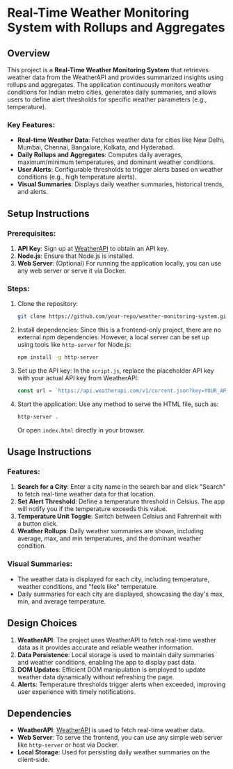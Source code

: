 # Real-Time Weather Monitoring System with Rollups and Aggregates

## Overview
This project is a **Real-Time Weather Monitoring System** that retrieves weather data from the WeatherAPI and provides summarized insights using rollups and aggregates. The application continuously monitors weather conditions for Indian metro cities, generates daily summaries, and allows users to define alert thresholds for specific weather parameters (e.g., temperature).

### Key Features:
- **Real-time Weather Data**: Fetches weather data for cities like New Delhi, Mumbai, Chennai, Bangalore, Kolkata, and Hyderabad.
- **Daily Rollups and Aggregates**: Computes daily averages, maximum/minimum temperatures, and dominant weather conditions.
- **User Alerts**: Configurable thresholds to trigger alerts based on weather conditions (e.g., high temperature alerts).
- **Visual Summaries**: Displays daily weather summaries, historical trends, and alerts.
  
## Setup Instructions

### Prerequisites:
1. **API Key**: Sign up at [WeatherAPI](https://www.weatherapi.com/) to obtain an API key.
2. **Node.js**: Ensure that Node.js is installed.
3. **Web Server**: (Optional) For running the application locally, you can use any web server or serve it via Docker.

### Steps:
1. Clone the repository:
   ```bash
   git clone https://github.com/your-repo/weather-monitoring-system.git
   ```
   
2. Install dependencies:
   Since this is a frontend-only project, there are no external npm dependencies. However, a local server can be set up using tools like `http-server` for Node.js:
   ```bash
   npm install -g http-server
   ```

3. Set up the API key:
   In the `script.js`, replace the placeholder API key with your actual API key from WeatherAPI:
   ```javascript
   const url = `https://api.weatherapi.com/v1/current.json?key=YOUR_API_KEY&q=${location}&aqi=yes`;
   ```

4. Start the application:
   Use any method to serve the HTML file, such as:
   ```bash
   http-server .
   ```
   Or open `index.html` directly in your browser.

## Usage Instructions

### Features:
1. **Search for a City**: Enter a city name in the search bar and click "Search" to fetch real-time weather data for that location.
2. **Set Alert Threshold**: Define a temperature threshold in Celsius. The app will notify you if the temperature exceeds this value.
3. **Temperature Unit Toggle**: Switch between Celsius and Fahrenheit with a button click.
4. **Weather Rollups**: Daily weather summaries are shown, including average, max, and min temperatures, and the dominant weather condition.

### Visual Summaries:
- The weather data is displayed for each city, including temperature, weather conditions, and "feels like" temperature.
- Daily summaries for each city are displayed, showcasing the day's max, min, and average temperature.

## Design Choices

1. **WeatherAPI**: The project uses WeatherAPI to fetch real-time weather data as it provides accurate and reliable weather information.
2. **Data Persistence**: Local storage is used to maintain daily summaries and weather conditions, enabling the app to display past data.
3. **DOM Updates**: Efficient DOM manipulation is employed to update weather data dynamically without refreshing the page.
4. **Alerts**: Temperature thresholds trigger alerts when exceeded, improving user experience with timely notifications.

## Dependencies

- **WeatherAPI**: [WeatherAPI](https://www.weatherapi.com/) is used to fetch real-time weather data.
- **Web Server**: To serve the frontend, you can use any simple web server like `http-server` or host via Docker.
- **Local Storage**: Used for persisting daily weather summaries on the client-side.
